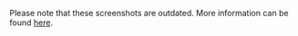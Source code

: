 Please note that these screenshots are outdated. More information can be found [here](https://github.com/corona-warn-app/cwa-documentation/blob/master/ui_screens.md#screens).
